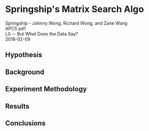 # Springship's Matrix Search Algo

Springship - Johnny Wong, Richard Wong, and Zane Wang<br />
APCS pd1<br />
L0 -- But What Does the Data Say?<br />
2018-02-09

## Hypothesis

## Background

## Experiment Methodology

## Results

## Conclusions
